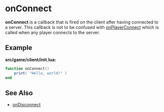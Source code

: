 onConnect
=========

**onConnect** is a callback that is fired on the client after having connected
to a server. This callback is not to be confused with
[onPlayerConnect](api/onPlayerConnect) which is called when any player connects
to the server.

Example
-------

**src/game/client/init.lua:**
```lua
function onConnect()
	print( "Hello, world!" )
end
```

See Also
--------

* [onDisconnect](api/onDisconnect)
